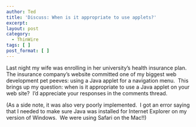 ```yaml
---
author: Ted
title: 'Discuss: When is it appropriate to use applets?'
excerpt:
layout: post
category:
  - ThinWire
tags: [ ]
post_format: [ ]
---
```

Last night my wife was enrolling in her university’s health insurance plan.  The insurance company’s website committed one of my biggest web development pet peeves: using a Java applet for a navigation menu.  This brings up my question: when is it appropriate to use a Java applet on your web site?  I’d appreciate your responses in the comments thread.

(As a side note, it was also very poorly implemented.  I got an error saying that I needed to make sure Java was installed for Internet Explorer on my version of Windows.  We were using Safari on the Mac!!)